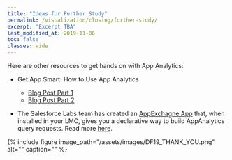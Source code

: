 ```yaml
---
title: "Ideas for Further Study"
permalink: /visualization/closing/further-study/
excerpt: "Excerpt TBA"
last_modified_at: 2019-11-06
toc: false
classes: wide
---
```



Here are other resources to get hands on with App Analytics: 

* Get App Smart: How to Use App Analytics 
    * [Blog Post Part 1](https://medium.com/inside-the-salesforce-ecosystem/get-app-smart-how-to-use-appexchange-app-analytics-bd0751c68ca6)
    * [Blog Post Part 2](https://medium.com/inside-the-salesforce-ecosystem/get-app-smart-how-to-use-appexchange-app-analytics-part-2-806ab40f5db2)


* The Salesforce Labs team has created an [AppExchagne App](https://appexchange.salesforce.com/appxListingDetail?listingId=a0N3A00000G0nUXUAZ) that, when installed in your LMO, gives you a declarative way to build AppAnalytics query requests. Read more [here](https://quip.com/NUH8Am1BVbR3).

{% include figure image_path="/assets/images/DF19_THANK_YOU.png" alt="" caption="" %}